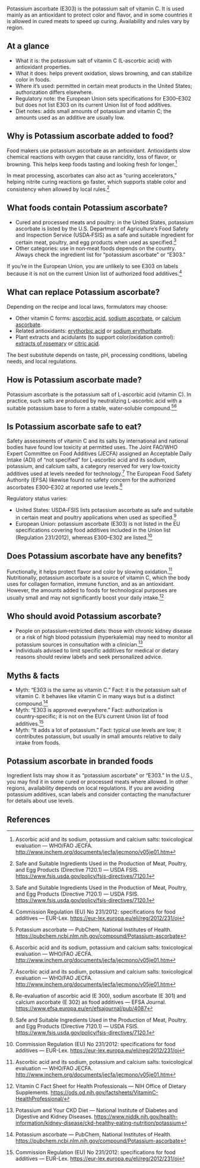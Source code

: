 Potassium ascorbate (E303) is the potassium salt of vitamin C. It is used mainly as an antioxidant to protect color and flavor, and in some countries it is allowed in cured meats to speed up curing. Availability and rules vary by region.

<!--more-->

## At a glance
- What it is: the potassium salt of vitamin C (L‑ascorbic acid) with antioxidant properties.
- What it does: helps prevent oxidation, slows browning, and can stabilize color in foods.
- Where it’s used: permitted in certain meat products in the United States; authorization differs elsewhere.
- Regulatory note: the European Union sets specifications for E300–E302 but does not list E303 on its current Union list of food additives.
- Diet notes: adds small amounts of potassium and vitamin C; the amounts used as an additive are usually low.

## Why is Potassium ascorbate added to food?
Food makers use potassium ascorbate as an antioxidant. Antioxidants slow chemical reactions with oxygen that cause rancidity, loss of flavor, or browning. This helps keep foods tasting and looking fresh for longer.[^3]

In meat processing, ascorbates can also act as “curing accelerators,” helping nitrite curing reactions go faster, which supports stable color and consistency when allowed by local rules.[^2]

## What foods contain Potassium ascorbate?
- Cured and processed meats and poultry: in the United States, potassium ascorbate is listed by the U.S. Department of Agriculture’s Food Safety and Inspection Service (USDA‑FSIS) as a safe and suitable ingredient for certain meat, poultry, and egg products when used as specified.[^2]
- Other categories: use in non‑meat foods depends on the country. Always check the ingredient list for “potassium ascorbate” or “E303.”

If you’re in the European Union, you are unlikely to see E303 on labels because it is not on the current Union list of authorized food additives.[^7]

## What can replace Potassium ascorbate?
Depending on the recipe and local laws, formulators may choose:
- Other vitamin C forms: [ascorbic acid](/e300-ascorbic-acid), [sodium ascorbate](/e301-sodium-ascorbate), or [calcium ascorbate](/e302-calcium-ascorbate).
- Related antioxidants: [erythorbic acid](/e315-erythorbic-acid) or [sodium erythorbate](/e316-sodium-erythorbate).
- Plant extracts and acidulants (to support color/oxidation control): [extracts of rosemary](/e392-extracts-of-rosemary) or [citric acid](/e330-citric-acid).

The best substitute depends on taste, pH, processing conditions, labeling needs, and local regulations.

## How is Potassium ascorbate made?
Potassium ascorbate is the potassium salt of L‑ascorbic acid (vitamin C). In practice, such salts are produced by neutralizing L‑ascorbic acid with a suitable potassium base to form a stable, water‑soluble compound.[^1][^3]

## Is Potassium ascorbate safe to eat?
Safety assessments of vitamin C and its salts by international and national bodies have found low toxicity at permitted uses. The Joint FAO/WHO Expert Committee on Food Additives (JECFA) assigned an Acceptable Daily Intake (ADI) of “not specified” for L‑ascorbic acid and its sodium, potassium, and calcium salts, a category reserved for very low‑toxicity additives used at levels needed for technology.[^3] The European Food Safety Authority (EFSA) likewise found no safety concern for the authorized ascorbates E300–E302 at reported use levels.[^4]

Regulatory status varies:
- United States: USDA‑FSIS lists potassium ascorbate as safe and suitable in certain meat and poultry applications when used as specified.[^2]
- European Union: potassium ascorbate (E303) is not listed in the EU specifications covering food additives included in the Union list (Regulation 231/2012), whereas E300–E302 are listed.[^7]

## Does Potassium ascorbate have any benefits?
Functionally, it helps protect flavor and color by slowing oxidation.[^3] Nutritionally, potassium ascorbate is a source of vitamin C, which the body uses for collagen formation, immune function, and as an antioxidant. However, the amounts added to foods for technological purposes are usually small and may not significantly boost your daily intake.[^5]

## Who should avoid Potassium ascorbate?
- People on potassium‑restricted diets: those with chronic kidney disease or a risk of high blood potassium (hyperkalemia) may need to monitor all potassium sources in consultation with a clinician.[^6]
- Individuals advised to limit specific additives for medical or dietary reasons should review labels and seek personalized advice.

## Myths & facts
- Myth: “E303 is the same as vitamin C.” Fact: it is the potassium salt of vitamin C. It behaves like vitamin C in many ways but is a distinct compound.[^1]
- Myth: “E303 is approved everywhere.” Fact: authorization is country‑specific; it is not on the EU’s current Union list of food additives.[^7]
- Myth: “It adds a lot of potassium.” Fact: typical use levels are low; it contributes potassium, but usually in small amounts relative to daily intake from foods.

## Potassium ascorbate in branded foods
Ingredient lists may show it as “potassium ascorbate” or “E303.” In the U.S., you may find it in some cured or processed meats where allowed. In other regions, availability depends on local regulations. If you are avoiding potassium additives, scan labels and consider contacting the manufacturer for details about use levels.

## References
[^1]: Potassium ascorbate — PubChem, National Institutes of Health. https://pubchem.ncbi.nlm.nih.gov/compound/Potassium-ascorbate
[^2]: Safe and Suitable Ingredients Used in the Production of Meat, Poultry, and Egg Products (Directive 7120.1) — USDA FSIS. https://www.fsis.usda.gov/policy/fsis-directives/7120.1
[^3]: Ascorbic acid and its sodium, potassium and calcium salts: toxicological evaluation — WHO/FAO JECFA. http://www.inchem.org/documents/jecfa/jecmono/v05je01.htm
[^4]: Re-evaluation of ascorbic acid (E 300), sodium ascorbate (E 301) and calcium ascorbate (E 302) as food additives — EFSA Journal. https://www.efsa.europa.eu/en/efsajournal/pub/4087
[^5]: Vitamin C Fact Sheet for Health Professionals — NIH Office of Dietary Supplements. https://ods.od.nih.gov/factsheets/VitaminC-HealthProfessional/
[^6]: Potassium and Your CKD Diet — National Institute of Diabetes and Digestive and Kidney Diseases. https://www.niddk.nih.gov/health-information/kidney-disease/ckd-healthy-eating-nutrition/potassium
[^7]: Commission Regulation (EU) No 231/2012: specifications for food additives — EUR-Lex. https://eur-lex.europa.eu/eli/reg/2012/231/oj
